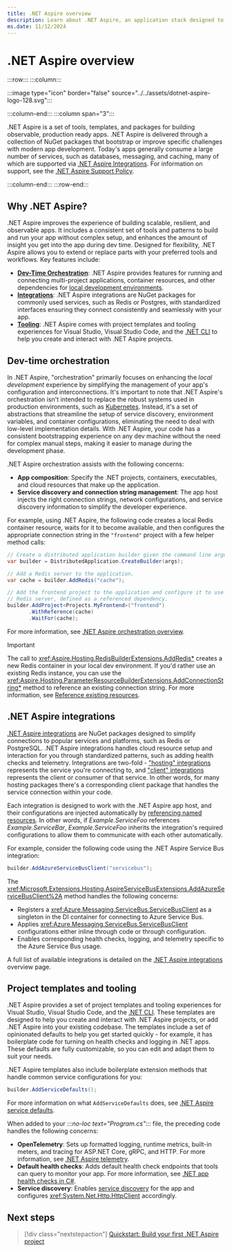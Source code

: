 ```yaml
---
title: .NET Aspire overview
description: Learn about .NET Aspire, an application stack designed to improve the experience of building distributed applications.
ms.date: 11/12/2024
---
```


# .NET Aspire overview

:::row:::
:::column:::

:::image type="icon" border="false" source="../../assets/dotnet-aspire-logo-128.svg":::

:::column-end:::
:::column span="3":::

.NET Aspire is a set of tools, templates, and packages for building observable, production ready apps.​​ .NET Aspire is delivered through a collection of NuGet packages that bootstrap or improve specific challenges with modern app development. Today's apps generally consume a large number of services, such as databases, messaging, and caching, many of which are supported via [.NET Aspire Integrations](../fundamentals/integrations-overview.md). For information on support, see the [.NET Aspire Support Policy](https://dotnet.microsoft.com/platform/support/policy/aspire).

:::column-end:::
:::row-end:::

## Why .NET Aspire?

.NET Aspire improves the experience of building scalable, resilient, and observable apps. It includes a consistent set of tools and patterns to build and run your app without complex setup, and enhances the amount of insight you get into the app during dev time. Designed for flexibility, .NET Aspire allows you to extend or replace parts with your preferred tools and workflows. Key features include:

- [**Dev-Time Orchestration**](#dev-time-orchestration): .NET Aspire provides features for running and connecting multi-project applications, container resources, and other dependencies for [local development environments](../fundamentals/networking-overview.md).
- [**Integrations**](#net-aspire-integrations): .NET Aspire integrations are NuGet packages for commonly used services, such as Redis or Postgres, with standardized interfaces ensuring they connect consistently and seamlessly with your app.
- [**Tooling**](#project-templates-and-tooling): .NET Aspire comes with project templates and tooling experiences for Visual Studio, Visual Studio Code, and the [.NET CLI](/dotnet/core/tools/) to help you create and interact with .NET Aspire projects.

## Dev-time orchestration

In .NET Aspire, "orchestration" primarily focuses on enhancing the _local development_ experience by simplifying the management of your app's configuration and interconnections. It's important to note that .NET Aspire's orchestration isn't intended to replace the robust systems used in production environments, such as [Kubernetes](../deployment/overview.md#deploy-to-kubernetes). Instead, it's a set of abstractions that streamline the setup of service discovery, environment variables, and container configurations, eliminating the need to deal with low-level implementation details. With .NET Aspire, your code has a consistent bootstrapping experience on any dev machine without the need for complex manual steps, making it easier to manage during the development phase.

.NET Aspire orchestration assists with the following concerns:

- **App composition**: Specify the .NET projects, containers, executables, and cloud resources that make up the application.
- **Service discovery and connection string management**: The app host injects the right connection strings, network configurations, and service discovery information to simplify the developer experience.

For example, using .NET Aspire, the following code creates a local Redis container resource, waits for it to become available, and then configures the appropriate connection string in the `"frontend"` project with a few helper method calls:

```csharp
// Create a distributed application builder given the command line arguments.
var builder = DistributedApplication.CreateBuilder(args);

// Add a Redis server to the application.
var cache = builder.AddRedis("cache");

// Add the frontend project to the application and configure it to use the 
// Redis server, defined as a referenced dependency.
builder.AddProject<Projects.MyFrontend>("frontend")
       .WithReference(cache)
       .WaitFor(cache);
```

For more information, see [.NET Aspire orchestration overview](../fundamentals/app-host-overview.md).

> [!IMPORTANT]
> The call to <xref:Aspire.Hosting.RedisBuilderExtensions.AddRedis*> creates a new Redis container in your local dev environment. If you'd rather use an existing Redis instance, you can use the <xref:Aspire.Hosting.ParameterResourceBuilderExtensions.AddConnectionString*> method to reference an existing connection string. For more information, see [Reference existing resources](../fundamentals/app-host-overview.md#reference-existing-resources).

## .NET Aspire integrations

[.NET Aspire integrations](../fundamentals/integrations-overview.md) are NuGet packages designed to simplify connections to popular services and platforms, such as Redis or PostgreSQL. .NET Aspire integrations handles cloud resource setup and interaction for you through standardized patterns, such as adding health checks and telemetry. Integrations are two-fold - ["hosting" integrations](../fundamentals/integrations-overview.md#hosting-integrations) represents the service you're connecting to, and ["client" integrations](../fundamentals/integrations-overview.md#client-integrations) represents the client or consumer of that service. In other words, for many hosting packages there's a corresponding client package that handles the service connection within your code.

Each integration is designed to work with the .NET Aspire app host, and their configurations are injected automatically by [referencing named resources](../fundamentals/app-host-overview.md#reference-resources). In other words, if _Example.ServiceFoo_ references _Example.ServiceBar_, _Example.ServiceFoo_ inherits the integration's required configurations to allow them to communicate with each other automatically.

For example, consider the following code using the .NET Aspire Service Bus integration:

```csharp
builder.AddAzureServiceBusClient("servicebus");
```

The <xref:Microsoft.Extensions.Hosting.AspireServiceBusExtensions.AddAzureServiceBusClient%2A> method handles the following concerns:

- Registers a <xref:Azure.Messaging.ServiceBus.ServiceBusClient> as a singleton in the DI container for connecting to Azure Service Bus.
- Applies <xref:Azure.Messaging.ServiceBus.ServiceBusClient> configurations either inline through code or through configuration.
- Enables corresponding health checks, logging, and telemetry specific to the Azure Service Bus usage.

A full list of available integrations is detailed on the [.NET Aspire integrations](../fundamentals/integrations-overview.md) overview page.

## Project templates and tooling

.NET Aspire provides a set of project templates and tooling experiences for Visual Studio, Visual Studio Code, and the [.NET CLI](/dotnet/core/tools/). These templates are designed to help you create and interact with .NET Aspire projects, or add .NET Aspire into your existing codebase. The templates include a set of opinionated defaults to help you get started quickly - for example, it has boilerplate code for turning on health checks and logging in .NET apps. These defaults are fully customizable, so you can edit and adapt them to suit your needs.

.NET Aspire templates also include boilerplate extension methods that handle common service configurations for you:

```csharp
builder.AddServiceDefaults();
```

For more information on what `AddServiceDefaults` does, see [.NET Aspire service defaults](../fundamentals/service-defaults.md).

When added to your _:::no-loc text="Program.cs":::_ file, the preceding code handles the following concerns:

- **OpenTelemetry**: Sets up formatted logging, runtime metrics, built-in meters, and tracing for ASP.NET Core, gRPC, and HTTP. For more information, see [.NET Aspire telemetry](../fundamentals/telemetry.md).
- **Default health checks**: Adds default health check endpoints that tools can query to monitor your app. For more information, see [.NET app health checks in C#](/dotnet/core/diagnostics/diagnostic-health-checks).
- **Service discovery**: Enables [service discovery](../service-discovery/overview.md) for the app and configures <xref:System.Net.Http.HttpClient> accordingly.

## Next steps

> [!div class="nextstepaction"]
> [Quickstart: Build your first .NET Aspire project](build-your-first-aspire-app.md)
